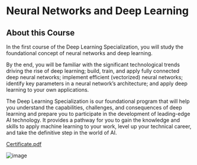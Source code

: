 # Neural Networks and Deep Learning

## About this Course
In the first course of the Deep Learning Specialization, you will study the foundational concept of neural networks and deep learning. 

By the end, you will be familiar with the significant technological trends driving the rise of deep learning; build, train, and apply fully connected deep neural networks; implement efficient (vectorized) neural networks; identify key parameters in a neural network’s architecture; and apply deep learning to your own applications.

The Deep Learning Specialization is our foundational program that will help you understand the capabilities, challenges, and consequences of deep learning and prepare you to participate in the development of leading-edge AI technology. It provides a pathway for you to gain the knowledge and skills to apply machine learning to your work, level up your technical career, and take the definitive step in the world of AI.

[Certificate.pdf](https://github.com/mboccenti/Deep-Learning-Specialization/blob/main/C1%20-%20Neural%20Networks%20and%20Deep%20Learning/Certificate%20KA4CDJ4NYL97.pdf)

![image](https://user-images.githubusercontent.com/9393530/200395895-bdce3678-eab6-4bca-8329-10aa1d6ff880.png)
